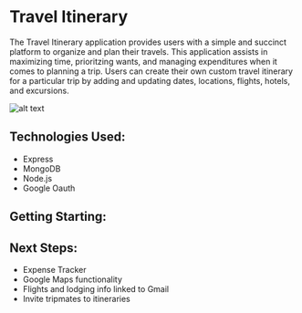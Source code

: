 # Travel Itinerary

The Travel Itinerary application provides users with a simple and succinct platform to organize and plan their travels. This application assists in maximizing time, prioritzing wants, and managing expenditures when it comes to planning a trip.  Users can create their own custom travel itinerary for a particular trip by adding and updating dates, locations, flights, hotels, and excursions.

![alt text](<Screenshot 2024-05-07 at 4.59.40 PM.png>)

## Technologies Used:

* Express
* MongoDB
* Node.js
* Google Oauth

## Getting Starting:

## Next Steps:

* Expense Tracker
* Google Maps functionality
* Flights and lodging info linked to Gmail
* Invite tripmates to itineraries 